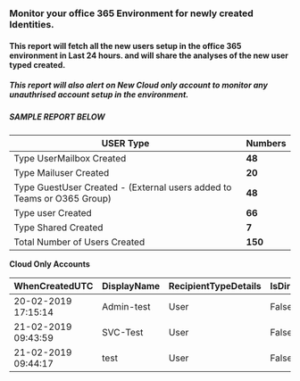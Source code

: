 ### Monitor your office 365 Environment for newly created Identities.
#### This report will fetch all the new users setup in the office 365 environment in Last 24 hours. and will share the analyses of the new user typed created.
##### This report will also alert on New Cloud only account to monitor any unauthrised account setup in the environment.

##### SAMPLE REPORT BELOW

|USER Type| Numbers |
|---|---|
|Type UserMailbox Created	|**48**|
|Type Mailuser Created	|**20**|
|Type GuestUser Created - (External users added to Teams or O365 Group)|	**48**|
|Type user Created	|**66**|
|Type Shared Created	|**7**|
|Total Number of Users Created	|**150**|

**Cloud Only Accounts** 

|WhenCreatedUTC|	DisplayName|	RecipientTypeDetails	|IsDirSynced |
|---|---|---|---|
|20-02-2019 17:15:14| Admin-test |	User	|False |
|21-02-2019 09:43:59	|SVC-Test	|User|	False|
|21-02-2019 09:44:17	| test|	User|	False|

